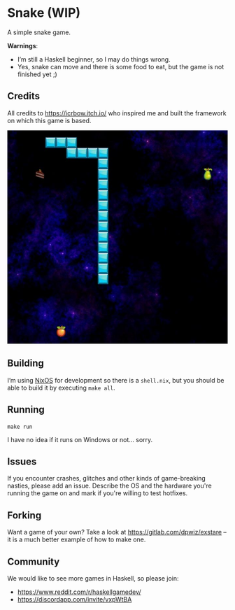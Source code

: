 # Snake (WIP)

A simple snake game.

**Warnings**:

* I’m still a Haskell beginner, so I may do things wrong.
* Yes, snake can move and there is some food to eat, but the
  game is not finished yet ;)

## Credits

All credits to https://icrbow.itch.io/ who inspired me and built
the framework on which this game is based.

![Screen0](img/snake1.jpg)

## Building

I’m using [NixOS](https://nixos.org/) for development so there
is a `shell.nix`, but you should be able to build it by
executing `make all`.

## Running

    make run

I have no idea if it runs on Windows or not… sorry.

## Issues

If you encounter crashes, glitches and other kinds of
game-breaking nasties, please add an issue. Describe the OS and
the hardware you're running the game on and mark if you're
willing to test hotfixes.

## Forking

Want a game of your own?
Take a look at https://gitlab.com/dpwiz/exstare – it is a much
better example of how to make one.

## Community

We would like to see more games in Haskell, so please join:

* https://www.reddit.com/r/haskellgamedev/
* https://discordapp.com/invite/vxpWtBA
